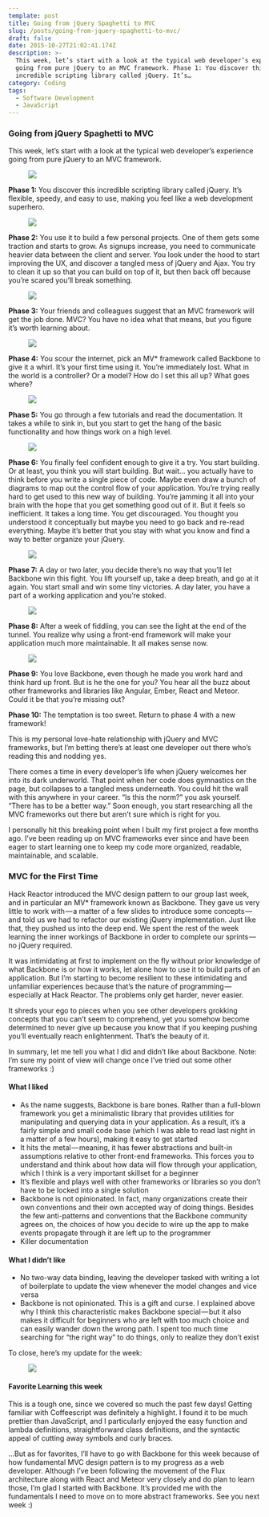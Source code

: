 ```yaml
---
template: post
title: Going from jQuery Spaghetti to MVC
slug: /posts/going-from-jquery-spaghetti-to-mvc/
draft: false
date: 2015-10-27T21:02:41.174Z
description: >-
  This week, let’s start with a look at the typical web developer’s experience
  going from pure jQuery to an MVC framework. Phase 1: You discover this
  incredible scripting library called jQuery. It’s…
category: Coding
tags:
  - Software Development
  - JavaScript
---
```


### Going from jQuery Spaghetti to MVC

This week, let’s start with a look at the typical web developer’s experience going from pure jQuery to an MVC framework.

<figure>

![](/media/going-from-jquery-spaghetti-to-mvc-0.jpg)

</figure>

**Phase 1:** You discover this incredible scripting library called jQuery. It’s flexible, speedy, and easy to use, making you feel like a web development superhero.

<figure>

![](/media/going-from-jquery-spaghetti-to-mvc-1.jpg)

</figure>

**Phase 2:** You use it to build a few personal projects. One of them gets some traction and starts to grow. As signups increase, you need to communicate heavier data between the client and server. You look under the hood to start improving the UX, and discover a tangled mess of jQuery and Ajax. You try to clean it up so that you can build on top of it, but then back off because you’re scared you’ll break something.

<figure>

![](/media/going-from-jquery-spaghetti-to-mvc-2.jpg)

</figure>

**Phase 3:** Your friends and colleagues suggest that an MVC framework will get the job done. MVC? You have no idea what that means, but you figure it’s worth learning about.

<figure>

![](/media/going-from-jquery-spaghetti-to-mvc-3.jpg)

</figure>

**Phase 4:** You scour the internet, pick an MV* framework called Backbone to give it a whirl. It’s your first time using it. You’re immediately lost. What in the world is a controller? Or a model? How do I set this all up? What goes where?

<figure>

![](/media/going-from-jquery-spaghetti-to-mvc-4.jpg)

</figure>

**Phase 5:** You go through a few tutorials and read the documentation. It takes a while to sink in, but you start to get the hang of the basic functionality and how things work on a high level.

<figure>

![](/media/going-from-jquery-spaghetti-to-mvc-5.jpg)

</figure>

**Phase 6:** You finally feel confident enough to give it a try. You start building. Or at least, you think you will start building. But wait… you actually have to think before you write a single piece of code. Maybe even draw a bunch of diagrams to map out the control flow of your application. You’re trying really hard to get used to this new way of building. You’re jamming it all into your brain with the hope that you get something good out of it. But it feels so inefficient. It takes a long time. You get discouraged. You thought you understood it conceptually but maybe you need to go back and re-read everything. Maybe it’s better that you stay with what you know and find a way to better organize your jQuery.

<figure>

![](/media/going-from-jquery-spaghetti-to-mvc-6.jpg)

</figure>

**Phase 7:** A day or two later, you decide there’s no way that you’ll let Backbone win this fight. You lift yourself up, take a deep breath, and go at it again. You start small and win some tiny victories. A day later, you have a part of a working application and you’re stoked.

<figure>

![](/media/going-from-jquery-spaghetti-to-mvc-7.jpg)

</figure>

**Phase 8:** After a week of fiddling, you can see the light at the end of the tunnel. You realize why using a front-end framework will make your application much more maintainable. It all makes sense now.

<figure>

![](/media/going-from-jquery-spaghetti-to-mvc-8.jpg)

</figure>

**Phase 9:** You love Backbone, even though he made you work hard and think hard up front. But is he the one for you? You hear all the buzz about other frameworks and libraries like Angular, Ember, React and Meteor. Could it be that you’re missing out?

**Phase 10:** The temptation is too sweet. Return to phase 4 with a new framework!

This is my personal love-hate relationship with jQuery and MVC frameworks, but I’m betting there’s at least one developer out there who’s reading this and nodding yes.

There comes a time in every developer’s life when jQuery welcomes her into its dark underworld. That point when her code does gymnastics on the page, but collapses to a tangled mess underneath. You could hit the wall with this anywhere in your career. “Is this the norm?” you ask yourself. “There has to be a better way.” Soon enough, you start researching all the MVC frameworks out there but aren’t sure which is right for you.

I personally hit this breaking point when I built my first project a few months ago. I’ve been reading up on MVC frameworks ever since and have been eager to start learning one to keep my code more organized, readable, maintainable, and scalable.

### **MVC for the First Time**

Hack Reactor introduced the MVC design pattern to our group last week, and in particular an MV* framework known as Backbone. They gave us very little to work with — a matter of a few slides to introduce some concepts — and told us we had to refactor our existing jQuery implementation. Just like that, they pushed us into the deep end. We spent the rest of the week learning the inner workings of Backbone in order to complete our sprints — no jQuery required.

It was intimidating at first to implement on the fly without prior knowledge of what Backbone is or how it works, let alone how to use it to build parts of an application. But I’m starting to become resilient to these intimidating and unfamiliar experiences because that’s the nature of programming — especially at Hack Reactor. The problems only get harder, never easier.

It shreds your ego to pieces when you see other developers grokking concepts that you can’t seem to comprehend, yet you somehow become determined to never give up because you know that if you keeping pushing you’ll eventually reach enlightenment. That’s the beauty of it.

In summary, let me tell you what I did and didn’t like about Backbone. Note: I’m sure my point of view will change once I’ve tried out some other frameworks :)

#### **What I liked**

*   As the name suggests, Backbone is bare bones. Rather than a full-blown framework you get a minimalistic library that provides utilities for manipulating and querying data in your application. As a result, it’s a fairly simple and small code base (which I was able to read last night in a matter of a few hours), making it easy to get started
*   It hits the metal — meaning, it has fewer abstractions and built-in assumptions relative to other front-end frameworks. This forces you to understand and think about how data will flow through your application, which I think is a very important skillset for a beginner
*   It’s flexible and plays well with other frameworks or libraries so you don’t have to be locked into a single solution
*   Backbone is not opinionated. In fact, many organizations create their own conventions and their own accepted way of doing things. Besides the few anti-patterns and conventions that the Backbone community agrees on, the choices of how you decide to wire up the app to make events propagate through it are left up to the programmer
*   Killer documentation

#### **What I didn’t like**

*   No two-way data binding, leaving the developer tasked with writing a lot of boilerplate to update the view whenever the model changes and vice versa
*   Backbone is not opinionated. This is a gift and curse. I explained above why I think this characteristic makes Backbone special — but it also makes it difficult for beginners who are left with too much choice and can easily wander down the wrong path. I spent too much time searching for “the right way” to do things, only to realize they don’t exist

To close, here’s my update for the week:

<figure>

![](/media/going-from-jquery-spaghetti-to-mvc-9.png)

</figure>

#### **Favorite Learning this week**

This is a tough one, since we covered so much the past few days! Getting familiar with Coffeescript was definitely a highlight. I found it to be much prettier than JavaScript, and I particularly enjoyed the easy function and lambda definitions, straightforward class definitions, and the syntactic appeal of cutting away symbols and curly braces.

…But as for favorites, I’ll have to go with Backbone for this week because of how fundamental MVC design pattern is to my progress as a web developer. Although I’ve been following the movement of the Flux architecture along with React and Meteor very closely and do plan to learn those, I’m glad I started with Backbone. It’s provided me with the fundamentals I need to move on to more abstract frameworks. See you next week :)
